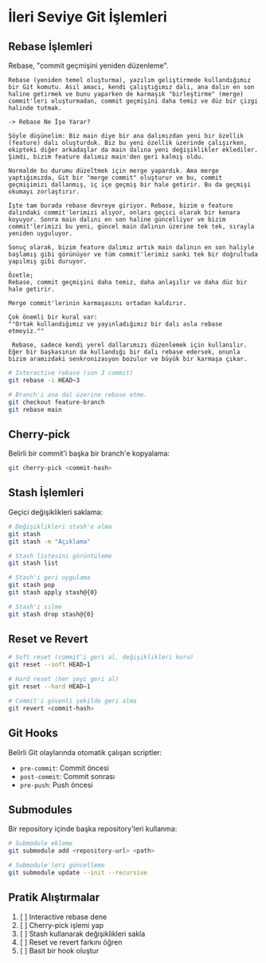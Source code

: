 # İleri Seviye Git İşlemleri

## Rebase İşlemleri

Rebase, "commit geçmişini yeniden düzenleme".
```
Rebase (yeniden temel oluşturma), yazılım geliştirmede kullandığımız bir Git komutu. Asıl amacı, kendi çalıştığımız dalı, ana dalın en son haline getirmek ve bunu yaparken de karmaşık "birleştirme" (merge) commit'leri oluşturmadan, commit geçmişini daha temiz ve düz bir çizgi halinde tutmak.

-> Rebase Ne İşe Yarar?

Şöyle düşünelim: Biz main diye bir ana dalımızdan yeni bir özellik (feature) dalı oluşturduk. Biz bu yeni özellik üzerinde çalışırken, ekipteki diğer arkadaşlar da main dalına yeni değişiklikler eklediler. Şimdi, bizim feature dalımız main'den geri kalmış oldu.

Normalde bu durumu düzeltmek için merge yapardık. Ama merge yaptığımızda, Git bir "merge commit" oluşturur ve bu, commit geçmişimizi dallanmış, iç içe geçmiş bir hale getirir. Bu da geçmişi okumayı zorlaştırır.

İşte tam burada rebase devreye giriyor. Rebase, bizim o feature dalındaki commit'lerimizi alıyor, onları geçici olarak bir kenara koyuyor. Sonra main dalını en son haline güncelliyor ve bizim commit'lerimizi bu yeni, güncel main dalının üzerine tek tek, sırayla yeniden uyguluyor.

Sonuç olarak, bizim feature dalımız artık main dalının en son haliyle başlamış gibi görünüyor ve tüm commit'lerimiz sanki tek bir doğrultuda yapılmış gibi duruyor.

Özetle;
Rebase, commit geçmişini daha temiz, daha anlaşılır ve daha düz bir hale getirir.

Merge commit'lerinin karmaşasını ortadan kaldırır.

Çok önemli bir kural var: 
""Ortak kullandığımız ve yayınladığımız bir dalı asla rebase etmeyiz.""

 Rebase, sadece kendi yerel dallarımızı düzenlemek için kullanılır. Eğer bir başkasının da kullandığı bir dalı rebase edersek, onunla bizim aramızdaki senkronizasyon bozulur ve büyük bir karmaşa çıkar.
```

```bash
# Interactive rebase (son 3 commit)
git rebase -i HEAD~3

# Branch'i ana dal üzerine rebase etme.
git checkout feature-branch
git rebase main
```

## Cherry-pick

Belirli bir commit'i başka bir branch'e kopyalama:

```bash
git cherry-pick <commit-hash>
```

## Stash İşlemleri

Geçici değişiklikleri saklama:

```bash
# Değişiklikleri stash'e alma
git stash
git stash -m "Açıklama"

# Stash listesini görüntüleme
git stash list

# Stash'i geri uygulama
git stash pop
git stash apply stash@{0}

# Stash'i silme
git stash drop stash@{0}
```

## Reset ve Revert

```bash
# Soft reset (commit'i geri al, değişiklikleri koru)
git reset --soft HEAD~1

# Hard reset (her şeyi geri al)
git reset --hard HEAD~1

# Commit'i güvenli şekilde geri alma
git revert <commit-hash>
```

## Git Hooks

Belirli Git olaylarında otomatik çalışan scriptler:

- `pre-commit`: Commit öncesi
- `post-commit`: Commit sonrası
- `pre-push`: Push öncesi

## Submodules

Bir repository içinde başka repository'leri kullanma:

```bash
# Submodule ekleme
git submodule add <repository-url> <path>

# Submodule'leri güncelleme
git submodule update --init --recursive
```

## Pratik Alıştırmalar

1. [ ] Interactive rebase dene
2. [ ] Cherry-pick işlemi yap
3. [ ] Stash kullanarak değişiklikleri sakla
4. [ ] Reset ve revert farkını öğren
5. [ ] Basit bir hook oluştur
